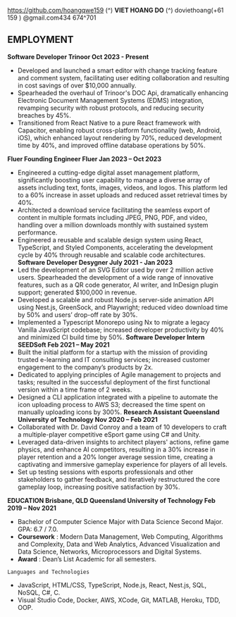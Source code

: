 https://github.com/hoangqwe159 (^) **VIET HOANG DO** (^) doviethoang(+61 159 ) @gmail.com434 674^701

## EMPLOYMENT

**Software Developer Trinoor Oct 2023 - Present**

- Developed and launched a smart editor with change tracking feature and comment system, facilitating user editing collaboration and resulting in cost savings of over $10,000 annually.
- Spearheaded the overhaul of Trinoor's DOC Api, dramatically enhancing Electronic Document Management
    Systems (EDMS) integration, revamping security with robust protocols, and reducing security breaches by 45%.
- Transitioned from React Native to a pure React framework with Capacitor, enabling robust cross-platform
    functionality (web, Android, iOS), which enhanced layout rendering by 70%, reduced development time by 40%,
    and improved offline database operations by 50%.

**Fluer Founding Engineer Fluer Jan 2023 – Oct 2023**

- Engineered a cutting-edge digital asset management platform, significantly boosting user capability to manage a
    diverse array of assets including text, fonts, images, videos, and logos. This platform led to a 60% increase in asset
    uploads and reduced asset retrieval times by 40%.
- Architected a download service facilitating the seamless export of content in multiple formats including JPEG, PNG,
    PDF, and video, handling over a million downloads monthly with sustained system performance.
- Engineered a reusable and scalable design system using React, TypeScript, and Styled Components, accelerating
    the development cycle by 40% through reusable and scalable code architectures.
**Software Developer Desygner July 2021 - Jan 2023**
- Led the development of an SVG Editor used by over 2 million active users. Spearheaded the development of a wide
range of innovative features, such as a QR code generator, AI writer, and InDesign plugin support; generated
$100,000 in revenue.
- Developed a scalable and robust Node.js server-side animation API using Nest.js, GreenSock, and Playwright;
reduced video download time by 50% and users’ drop-off rate by 30%.
- Implemented a Typescript Monorepo using Nx to migrate a legacy Vanilla JavaScript codebase; increased developer
productivity by 40% and minimized CI build time by 50%.
**Software Developer Intern SEEDSoft Feb 2021 – May 2021**
- Built the initial platform for a startup with the mission of providing trusted e-learning and IT consulting services;
increased customer engagement to the company’s products by 2x.
- Dedicated to applying principles of Agile management to projects and tasks; resulted in the successful deployment
of the first functional version within a time frame of 2 weeks.
- Designed a CLI application integrated with a pipeline to automate the icon uploading process to AWS S3; decreased
the time spent on manually uploading icons by 300%.
**Research Assistant Queensland University of Technology Nov 2020 – Feb 2021**
- Collaborated with Dr. David Conroy and a team of 10 developers to craft a multiple-player competitive eSport
game using C# and Unity.
- Leveraged data-driven insights to architect players' actions, refine game physics, and enhance AI competitors,
resulting in a 30% increase in player retention and a 20% longer average session time, creating a captivating and
immersive gameplay experience for players of all levels.
- Set up testing sessions with esports professionals and other stakeholders to gather feedback, and iteratively
restructured the core gameplay loop, increasing positive satisfaction by 30%.

**EDUCATION
Brisbane, QLD Queensland University of Technology Feb 2019 – Nov 2021**

- Bachelor of Computer Science Major with Data Science Second Major. GPA: 6.7 / 7.0.
- **Coursework** : Modern Data Management, Web Computing, Algorithms and Complexity, Data and Web Analytics,
    Advanced Visualization and Data Science, Networks, Microprocessors and Digital Systems.
- **Award** : Dean’s List Academic for all semesters.

```
Languages and Technologies
```
- JavaScript, HTML/CSS, TypeScript, Node.js, React, Nest.js, SQL, NoSQL, C#, C.
- Visual Studio Code, Docker, AWS, XCode, Git, MATLAB, Heroku, TDD, OOP.



